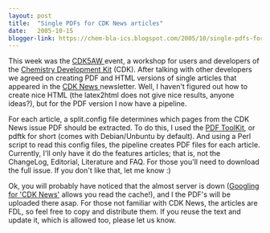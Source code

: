 ```yaml
---
layout: post
title:  "Single PDFs for CDK News articles"
date:   2005-10-15
blogger-link: https://chem-bla-ics.blogspot.com/2005/10/single-pdfs-for-cdk-news-articles.html
---
```


This week was the [CDK5AW <i class="fa-solid fa-box-archive fa-xs"></i>](https://web.archive.org/web/20080208101002/http://almost.cubic.uni-koeln.de/cdk/cdk_top/events/cdk5yearworkshop/) event, a workshop for users and
developers of the [Chemistry Development Kit](http://cdk.sf.net/) (CDK). After talking with other developers we agreed on
creating PDF and HTML versions of single articles that appeared in the
[CDK News <i class="fa-solid fa-link-slash fa-xs"></i>](http://almost.cubic.uni-koeln.de/cdk/cdk_news/) newsletter. Well, I haven't figured out how to create nice HTML
(the latex2html does not give nice results, anyone ideas?), but for the PDF version I now have a pipeline.

For each article, a split.config file determines which pages from the CDK News issue PDF should be extracted. To do this, I used the
[PDF ToolKit](http://www.accesspdf.com/pdftk/), or pdftk for short (comes with Debian/Unbuntu by default). And using a Perl script to read this config files,
the pipeline creates PDF files for each article. Currently, I'll only have it do the features articles; that is, not the
ChangeLog, Editorial, Literature and FAQ. For those you'll need to download the full issue. If you don't like that, let me know :)

Ok, you will probably have noticed that the almost server is down
([Googling for 'CDK News'](http://www.google.com/search?q=CDK+News) allows you read the cache!), and
I the PDF's will be uploaded there asap. For those not familiar with CDK News, the articles are FDL, so feel free to
copy and distribute them. If you reuse the text and update it, which is allowed too, please let us know.
